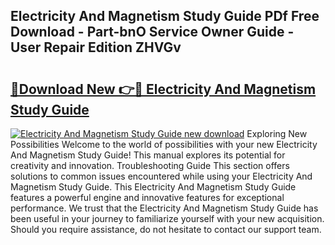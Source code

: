 ## Electricity And Magnetism Study Guide PDf Free Download - Part-bnO Service Owner Guide - User Repair Edition ZHVGv

# <h2><a href="http://bc68620.oget.top/?id=Electricity+And+Magnetism+Study+Guide">🔗Download New 👉🔴 Electricity And Magnetism Study Guide</a></h2>

[![Electricity And Magnetism Study Guide new download](https://i.imgur.com/5g1atiW.png)](http://bc68620.oget.top/?id=Electricity+And+Magnetism+Study+Guide)
Exploring New Possibilities Welcome to the world of possibilities with your new Electricity And Magnetism Study Guide! This manual explores its potential for creativity and innovation. Troubleshooting Guide This section offers solutions to common issues encountered while using your Electricity And Magnetism Study Guide. This Electricity And Magnetism Study Guide features a powerful engine and innovative features for exceptional performance. We trust that the Electricity And Magnetism Study Guide has been useful in your journey to familiarize yourself with your new acquisition. Should you require assistance, do not hesitate to contact our support team.
